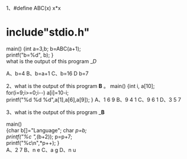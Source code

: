 1、#define ABC(x) x*x 
 # include"stdio.h" 
main() 
{int a=3,b; 
b=ABC(a+1);  
printf("b=%d", b); }   
what is the output of this program
__D_ 

A、b=4
B、b=a+1
C、b=16
D b=7 

2、what is the output of this program
__B__
。
main() 
{int i, a[10];  
for(i=9;i>=0;i--) a[i]=10-i;  
printf("%d %d %d",a[1],a[6],a[9]); 
} 
A、1 6 9      B、9 4 1
C、9 6 1      D、3 5 7

3、what is the output of this program
___B__ 
 
main()  
{char b[]="Language"; 
char *p=b;  
printf("%c ",*(b+2)); 
p=p+7;  
printf("%c\n",*p++); 
}  
A、2 7  B、n e    C、a  g   D、n  u
